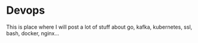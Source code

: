 # Devops

This is place where I will post a lot of stuff about go, kafka, kubernetes, ssl, bash, docker, nginx...